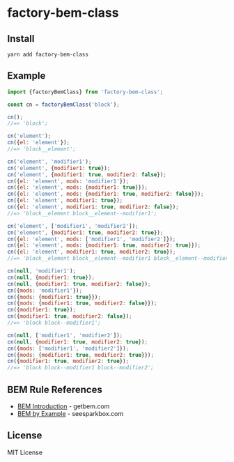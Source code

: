 # factory-bem-class

## Install

    yarn add factory-bem-class

## Example

```javascript
import {factoryBemClass} from 'factory-bem-class';

const cn = factoryBemClass('block');

cn();
//=> 'block';

cn('element');
cn({el: 'element'});
//=> 'block__element';

cn('element', 'modifier1');
cn('element', {modifier1: true});
cn('element', {modifier1: true, modifier2: false});
cn({el: 'element', mods: 'modifier1'});
cn({el: 'element', mods: {modifier1: true}});
cn({el: 'element', mods: {modifier1: true, modifier2: false}});
cn({el: 'element', modifier1: true});
cn({el: 'element', modifier1: true, modifier2: false});
//=> 'block__element block__element--modifier1';

cn('element', ['modifier1', 'modifier2']);
cn('element', {modifier1: true, modifier2: true});
cn({el: 'element', mods: ['modifier1', 'modifier2']});
cn({el: 'element', mods: {modifier1: true, modifier2: true}});
cn({el: 'element', modifier1: true, modifier2: true});
//=> 'block__element block__element--modifier1 block__element--modifier2';

cn(null, 'modifier1');
cn(null, {modifier1: true});
cn(null, {modifier1: true, modifier2: false});
cn({mods: 'modifier1'});
cn({mods: {modifier1: true}});
cn({mods: {modifier1: true, modifier2: false}});
cn({modifier1: true});
cn({modifier1: true, modifier2: false});
//=> 'block block--modifier1';

cn(null, ['modifier1', 'modifier2']);
cn(null, {modifier1: true, modifier2: true});
cn({mods: ['modifier1', 'modifier2']});
cn({mods: {modifier1: true, modifier2: true}});
cn({modifier1: true, modifier2: true});
//=> 'block block--modifier1 block--modifier2';
```

## BEM Rule References

- [BEM Introduction](http://getbem.com/introduction/) - getbem.com
- [BEM by Example](https://seesparkbox.com/foundry/bem_by_example) - seesparkbox.com

## License

MIT License
